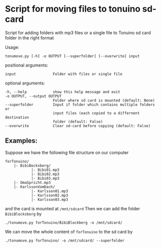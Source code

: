 Script for moving files to tonuino sd-card
==========================================

Script for adding folders with mp3 files or a single file to Tonuino sd card
folder in the right format

Usage: 

    tonumove.py [-h] -o OUTPUT [--superfolder] [--overwrite] input


positional arguments:

    input                 Folder with files or single file

optional arguments:

    -h, --help            show this help message and exit
    -o OUTPUT, --output OUTPUT
                          Folder where sd card is mounted (default: None)
    --superfolder         Input if folder which contains multiple folders or
                          input files (each copied to a differnent destination
                          folder (default: False)
    --overwrite           Clear sd-card before copying (default: False)



Examples:
--------

Suppose we have the following file structure on our computer

    forTonuino/
        |- BibiBocksberg/
                |- Bibi01.mp3
                |- Bibi02.mp3
                |- Bibi03.mp3
        |- OmaSpricht.mp3
        |- KarlssonVomDach/
                |- Karlsson01.mp3
                |- Karlsson02.mp3
                |- Karlsson03.mp3

and the card is mounted at ``/mnt/sdcard``
Then we can add the folder ``BibiBlocksberg`` by 

    ./tonumove.py forTonuino/BibiBlockberg -o /mnt/sdcard/

We can move the whole content of ``forTonuino`` to the sd card by

    ./tonumove.py forTonuino/ -o /mnt/sdcard/ --superfolder

